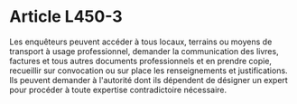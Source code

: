# Article L450-3

Les enquêteurs peuvent accéder à tous locaux, terrains ou moyens de transport à usage professionnel, demander la communication des livres, factures et tous autres documents professionnels et en prendre copie, recueillir sur convocation ou sur place les renseignements et justifications.   Ils peuvent demander à l'autorité dont ils dépendent de désigner un expert pour procéder à toute expertise contradictoire nécessaire.